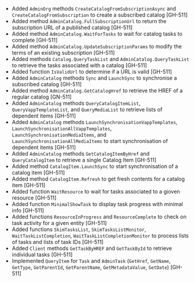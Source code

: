 * Added `AdminOrg` methods `CreateCatalogFromSubscriptionAsync` and `CreateCatalogFromSubscription` to create a
  subscribed catalog [GH-511]
* Added method `AdminCatalog.FullSubscriptionUrl` to return the subscription URL of a published catalog [GH-511]
* Added method `AdminCatalog.WaitForTasks` to wait for catalog tasks to complete [GH-511]
* Added method `AdminCatalog.UpdateSubscriptionParams` to modify the terms of an existing subscription [GH-511]
* Added methods `Catalog.QueryTaskList` and `AdminCatalog.QueryTaskList` to retrieve the tasks associated with a catalog [GH-511]
* Added function `IsValidUrl` to determine if a URL is valid [GH-511]
* Added `AdminCatalog` methods `Sync` and `LaunchSync` to synchronise a subscribed catalog [GH-511]
* Added method `AdminCatalog.GetCatalogHref` to retrieve the HREF of a regular catalog [GN-511]
* Added `AdminCatalog` methods `QueryCatalogItemList`, `QueryVappTemplateList`, and `QueryMediaList` to retrieve lists of
  dependent items [GH-511]
* Added  `AdminCatalog` methods `LaunchSynchronisationVappTemplates`, `LaunchSynchronisationAllVappTemplates`,
  `LaunchSynchronisationMediaItems`, and `LaunchSynchronisationAllMediaItems` to start synchronisation of dependent
  items [GH-511]
* Added `AdminCatalog` methods `GetCatalogItemByHref` and `QueryCatalogItem` to retrieve a single Catalog Item [GH-511]
* Added method `CatalogItem.LaunchSync` to start synchronisation of a catalog item [GH-511]
* Added method `CatalogItem.Refresh` to get fresh contents for a catalog item [GH-511]
* Added function `WaitResource` to wait for tasks associated to a gioven resource [GH-511]
* Added function `MinimalShowTask` to display task progress with minimal info [GH-511]
* Added functions `ResourceInProgress` and `ResourceComplete` to check on task activity for a given entity [GH-511]
* Added functions `SkimTasksList`, `SkimTasksListMonitor`, `WaitTaskListCompletion`, `WaitTaskListCompletionMonitor` to
  process lists of tasks and lists of task IDs [GH-511]
* Added `Client` methods `GetTaskByHREF` and `GetTaskById` to retrieve individual tasks [GH-511]
* Implemented `QueryItem` for `Task` and `AdminTask` (`GetHref`, `GetName`, `GetType`, `GetParentId`, `GetParentName`, `GetMetadataValue`, `GetDate`) [GH-511]
